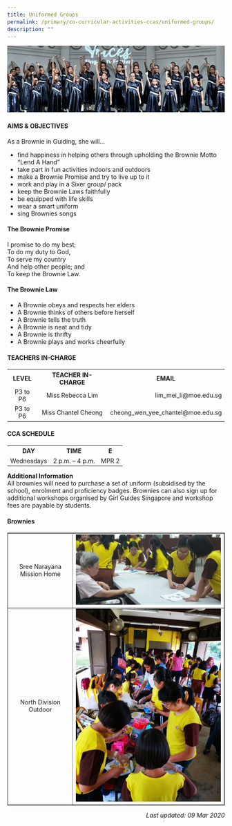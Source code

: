 ```yaml
---
title: Uniformed Groups
permalink: /primary/co-curricular-activities-ccas/uniformed-groups/
description: ""
---
```

![](/images/01%20Banner%20Photos/cca.jpg)

<h4><strong>AIMS &amp; OBJECTIVES</strong></h4>
<p>As a Brownie in Guiding, she will&hellip;</p>
<ul>
<li>find happiness in helping others through upholding the Brownie Motto &ldquo;Lend A Hand&rdquo;</li>
<li>take part in fun activities indoors and outdoors</li>
<li>make a Brownie Promise and try to live up to it</li>
<li>work and play in a Sixer group/ pack</li>
<li>keep the Brownie Laws faithfully</li>
<li>be equipped with life skills</li>
<li>wear a smart uniform</li>
<li>sing Brownies songs</li>
</ul>
<h4><strong>The Brownie Promise</strong></h4>
<p>I promise to do my best;<br />To do my duty to God,<br />To serve my country<br />And help other people; and<br />To keep the Brownie Law.</p>
<h4><strong>The Brownie Law</strong></h4>
<ul>
<li>A Brownie obeys and respects her elders</li>
<li>A Brownie thinks of others before herself</li>
<li>A Brownie tells the truth</li>
<li>A Brownie is neat and tidy</li>
<li>A Brownie is thrifty</li>
<li>A Brownie plays and works cheerfully</li>
</ul>
<h4><strong>TEACHERS IN-CHARGE</strong></h4>
<table>
<tbody>
<tr>
<th style="text-align: center;">LEVEL</th>
<th style="text-align: center;">TEACHER IN-CHARGE</th>
<th style="text-align: center;">EMAIL</th>
</tr>
<tr>
<td style="text-align: center;">P3 to P6</td>
<td style="text-align: center;">Miss Rebecca Lim</td>
<td style="text-align: right;">lim_mei_li@moe.edu.sg</td>
</tr>
<tr>
<td style="text-align: center;">P3 to P6</td>
<td style="text-align: center;">Miss Chantel Cheong</td>
<td style="text-align: right;">cheong_wen_yee_chantel@moe.edu.sg</td>
</tr>
</tbody>
</table>
<h4><strong>CCA SCHEDULE</strong></h4>
<table>
<tbody>
<tr>
<th style="text-align: center;">DAY</th>
<th style="text-align: center;">TIME</th>
<th style="text-align: center;">E</th>
</tr>
<tr>
<td style="text-align: center;">Wednesdays</td>
<td style="text-align: center;">2 p.m. &ndash; 4 p.m.</td>
<td style="text-align: center;">MPR 2</td>
</tr>
</tbody>
</table>
<p><strong>Additional Information<br /></strong>All brownies will need to purchase a set of uniform (subsidised by the school), enrolment and proficiency badges. Brownies can also sign up for additional workshops organised by Girl Guides Singapore and workshop fees are payable by students.</p>
<h4><strong>Brownies</strong></h4>
<table style="border-collapse: collapse; width: 100%;" border="1">
<tbody>
<tr>
<td style="width: 30%; text-align: center;">Sree Narayana Mission Home</td>
<td style="width: 70%;"><img src="/images/ug1.jpg"></td>
</tr>
<tr>
<td style="width: 30%; text-align: center;">North Division Outdoor</td>
<td style="width: 70%;"><img src="/images/ug2.jpg"></td>
</tr>
</tbody>
</table>
<p style="text-align: right;"><em>Last updated: 09 Mar 2020</em></p>